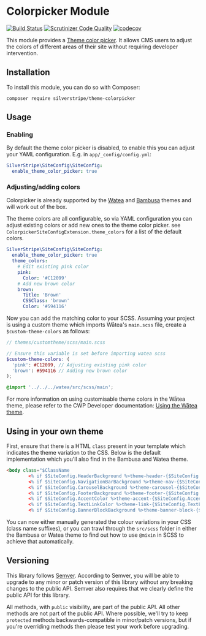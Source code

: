 # Colorpicker Module

[![Build Status](https://travis-ci.org/silverstripe/silverstripe-theme-colorpicker.svg?branch=master)](https://travis-ci.org/silverstripe/silverstripe-theme-colorpicker)
[![Scrutinizer Code Quality](https://scrutinizer-ci.com/g/silverstripe/silverstripe-theme-colorpicker/badges/quality-score.png?b=master)](https://scrutinizer-ci.com/g/silverstripe/silverstripe-theme-colorpicker/?branch=master)
[![codecov](https://codecov.io/gh/silverstripe/silverstripe-theme-colorpicker/branch/master/graph/badge.svg)](https://codecov.io/gh/silverstripe/silverstripe-theme-colorpicker)

This module provides a [Theme color picker](docs/en/01_Features/ThemeColors.md). It allows CMS users to adjust the colors of different areas of their site without requiring developer intervention.

## Installation

To install this module, you can do so with Composer:

```
composer require silverstripe/theme-colorpicker
```

## Usage

### Enabling

By default the theme color picker is disabled, to enable this you can adjust your YAML configuration. E.g. in
`app/_config/config.yml`:

```yml
SilverStripe\SiteConfig\SiteConfig:
  enable_theme_color_picker: true
```

### Adjusting/adding colors

Colorpicker is already supported by the [Watea](https://github.com/silverstripe/cwp-watea-theme) and [Bambusa](https://github.com/silverstripe/bambusa-theme) themes and will work out of the box.

The theme colors are all configurable, so via YAML configuration you can adjust existing colors or add new ones to
the theme color picker. see `ColorpickerSiteConfigExtension.theme_colors` for a list of the default colors.

```yml
SilverStripe\SiteConfig\SiteConfig:
  enable_theme_color_picker: true
  theme_colors:
    # Edit existing pink color
    pink:
      Color: '#C12099'
    # Add new brown color
    brown:
      Title: 'Brown'
      CSSClass: 'brown'
      Color: '#594116'
```

Now you can add the matching color to your SCSS. Assuming your project is using a custom theme which imports Wātea's
`main.scss` file, create a `$custom-theme-colors` as follows:

```scss
// themes/customtheme/scss/main.scss

// Ensure this variable is set before importing watea scss
$custom-theme-colors: (
  'pink': #C12099, // Adjusting existing pink color
  'brown': #594116 // Adding new brown color
);

@import '../../../watea/src/scss/main';
```

For more information on using customisable theme colors in the Wātea theme, please refer to the CWP
Developer documentation: [Using the Wātea theme](https://github.com/silverstripe/cwp/blob/master/docs/en/01_Working_with_projects/14_Using_the_Watea_theme.md).

## Using in your own theme

First, ensure that there is a HTML `class` present in your template which indicates the theme variation to the CSS.
Below is the default implementation which you'll also find in the Bambusa and Watea theme.

```html
<body class="$ClassName
        <% if $SiteConfig.HeaderBackground %>theme-header-{$SiteConfig.HeaderBackground}<% end_if %>
        <% if $SiteConfig.NavigationBarBackground %>theme-nav-{$SiteConfig.NavigationBarBackground}<% end_if %>
        <% if $SiteConfig.CarouselBackground %>theme-carousel-{$SiteConfig.CarouselBackground}<% end_if %>
        <% if $SiteConfig.FooterBackground %>theme-footer-{$SiteConfig.FooterBackground}<% end_if %>
        <% if $SiteConfig.AccentColor %>theme-accent-{$SiteConfig.AccentColor}<% end_if %>
        <% if $SiteConfig.TextLinkColor %>theme-link-{$SiteConfig.TextLinkColor}<% end_if %>
        <% if $SiteConfig.BannerBlockBackground %>theme-banner-block-{$SiteConfig.BannerBlockBackground}<% end_if %>">
```

You can now either manually generated the colour variations in your CSS (class name suffixes),
or you can trawl through the `src/scss` folder in either the Bambusa or Watea theme to find out how to use `@mixin` in SCSS to achieve that automatically.

## Versioning

This library follows [Semver](http://semver.org). According to Semver, you will be able to upgrade to any minor or patch version of this library without any breaking changes to the public API. Semver also requires that we clearly define the public API for this library.

All methods, with `public` visibility, are part of the public API. All other methods are not part of the public API. Where possible, we'll try to keep `protected` methods backwards-compatible in minor/patch versions, but if you're overriding methods then please test your work before upgrading.
